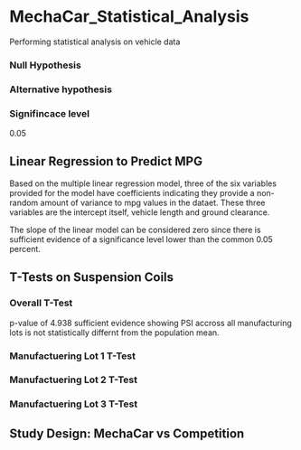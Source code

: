 # MechaCar_Statistical_Analysis
Performing statistical analysis on vehicle data 

### Null Hypothesis 

### Alternative hypothesis 


### Signifincace level 
0.05

## Linear Regression to Predict MPG
Based on the multiple linear regression model, three of the six variables provided for the model have coefficients indicating they provide a  non-random amount of variance to mpg values in the dataet. These three variables are the intercept itself, vehicle length and ground clearance. 

The slope of the linear model can be considered zero since there is sufficient evidence of a significance level lower than the common 0.05 percent. 

## T-Tests on Suspension Coils

### Overall T-Test 
p-value of 4.938 sufficient evidence showing PSI accross all manufacturing lots is not statistically differnt from the population mean.

### Manufactuering Lot 1 T-Test 


### Manufactuering Lot 2 T-Test 


### Manufactuering Lot 3 T-Test 



## Study Design: MechaCar vs Competition
